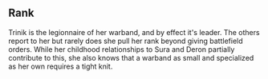 ## Rank
Trinik is the legionnaire of her warband, and by effect it's leader. The others report to her but rarely does she pull her rank beyond giving battlefield orders. While her childhood relationships to Sura and Deron partially contribute to this, she also knows that a warband as small and specialized as her own requires a tight knit.